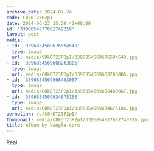 ```yaml
---
archive_date: 2024-07-24
code: C8kDT23P2pI
date: 2024-06-23 15:30:42+00:00
id: '3396854577662749256'
layout: post
media:
- id: '3396854569676594548'
  type: image
  url: media/C8kDT23P2pI/3396854569676594548.jpg
- id: '3396854569668203806'
  type: image
  url: media/C8kDT23P2pI/3396854569668203806.jpg
- id: '3396854569668403067'
  type: image
  url: media/C8kDT23P2pI/3396854569668403067.jpg
- id: '3396854569634675186'
  type: image
  url: media/C8kDT23P2pI/3396854569634675186.jpg
permalink: /p/C8kDT23P2pI/
thumbnail: media/C8kDT23P2pI/3396854577662749256.jpg
title: Album by bangla.core
---
```


Real